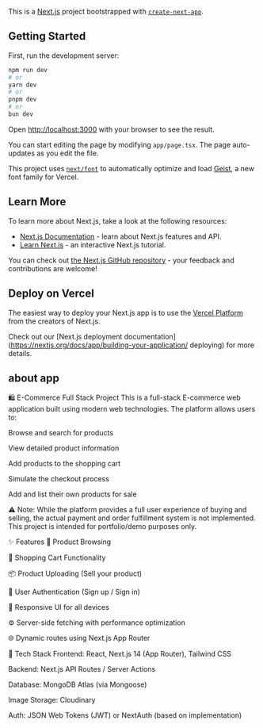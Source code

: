 This is a [Next.js](https://nextjs.org) project bootstrapped with [`create-next-app`](https://nextjs.org/docs/app/api-reference/cli/create-next-app).

## Getting Started

First, run the development server:

```bash
npm run dev
# or
yarn dev
# or
pnpm dev
# or
bun dev
```

Open [http://localhost:3000](http://localhost:3000) with your browser to see the result.

You can start editing the page by modifying `app/page.tsx`. The page auto-updates as you edit the file.

This project uses [`next/font`](https://nextjs.org/docs/app/building-your-application/optimizing/fonts) to automatically optimize and load [Geist](https://vercel.com/font), a new font family for Vercel.

## Learn More

To learn more about Next.js, take a look at the following resources:

- [Next.js Documentation](https://nextjs.org/docs) - learn about Next.js features and API.
- [Learn Next.js](https://nextjs.org/learn) - an interactive Next.js tutorial.

You can check out [the Next.js GitHub repository](https://github.com/vercel/next.js) - your feedback and contributions are welcome!

## Deploy on Vercel

The easiest way to deploy your Next.js app is to use the [Vercel Platform](https://vercel.com/new?utm_medium=default-template&filter=next.js&utm_source=create-next-app&utm_campaign=create-next-app-readme) from the creators of Next.js.

Check out our [Next.js deployment documentation](https://nextjs.org/docs/app/building-your-application/
deploying) for more details.

## about app

🛍️ E-Commerce Full Stack Project
This is a full-stack E-commerce web application built using modern web technologies. The platform allows users to:

Browse and search for products

View detailed product information

Add products to the shopping cart

Simulate the checkout process

Add and list their own products for sale

⚠️ Note: While the platform provides a full user experience of buying and selling,
the actual payment and order fulfillment system is not implemented.
This project is intended for portfolio/demo purposes only.

✨ Features
🔎 Product Browsing

🛒 Shopping Cart Functionality

📦 Product Uploading (Sell your product)

👤 User Authentication (Sign up / Sign in)

📱 Responsive UI for all devices

⚙️ Server-side fetching with performance optimization

🌐 Dynamic routes using Next.js App Router

🧱 Tech Stack
Frontend: React, Next.js 14 (App Router), Tailwind CSS

Backend: Next.js API Routes / Server Actions

Database: MongoDB Atlas (via Mongoose)

Image Storage: Cloudinary

Auth: JSON Web Tokens (JWT) or NextAuth (based on implementation)
